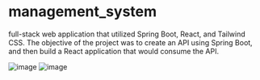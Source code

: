 # management_system

full-stack web application that utilized Spring Boot, React, and Tailwind CSS. The objective of the project was to create an API using Spring Boot, and then build a React application that would consume the API.

![image](https://user-images.githubusercontent.com/59019087/221391363-346b1c05-1cc2-4f67-a79e-0c4b765cb6ad.png)
![image](https://user-images.githubusercontent.com/59019087/221391451-ed7eab45-daa9-4bbc-a09c-6e439d1b1faa.png)

